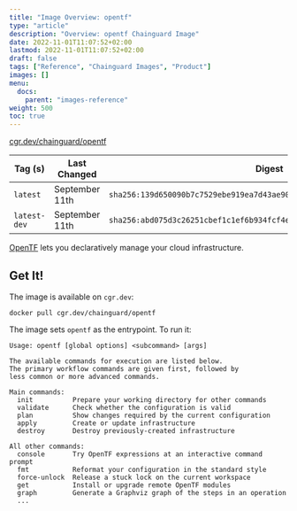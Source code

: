 ```yaml
---
title: "Image Overview: opentf"
type: "article"
description: "Overview: opentf Chainguard Image"
date: 2022-11-01T11:07:52+02:00
lastmod: 2022-11-01T11:07:52+02:00
draft: false
tags: ["Reference", "Chainguard Images", "Product"]
images: []
menu:
  docs:
    parent: "images-reference"
weight: 500
toc: true
---
```


[cgr.dev/chainguard/opentf](https://github.com/chainguard-images/images/tree/main/images/opentf)

| Tag (s)       | Last Changed   | Digest                                                                    |
|---------------|----------------|---------------------------------------------------------------------------|
|  `latest`     | September 11th | `sha256:139d650090b7c7529ebe919ea7d43ae90e80aaf8a52fc5b2f1e8f1443f0928e7` |
|  `latest-dev` | September 11th | `sha256:abd075d3c26251cbef1c1ef6b934fcf4ef229056e59ec6d7c1b545dca172fe69` |



[OpenTF](https://github.com/opentffoundation/opentf) lets you declaratively manage your cloud infrastructure.


## Get It!

The image is available on `cgr.dev`:

```
docker pull cgr.dev/chainguard/opentf
```

The image sets `opentf` as the entrypoint. To run it:

```
Usage: opentf [global options] <subcommand> [args]

The available commands for execution are listed below.
The primary workflow commands are given first, followed by
less common or more advanced commands.

Main commands:
  init          Prepare your working directory for other commands
  validate      Check whether the configuration is valid
  plan          Show changes required by the current configuration
  apply         Create or update infrastructure
  destroy       Destroy previously-created infrastructure

All other commands:
  console       Try OpenTF expressions at an interactive command prompt
  fmt           Reformat your configuration in the standard style
  force-unlock  Release a stuck lock on the current workspace
  get           Install or upgrade remote OpenTF modules
  graph         Generate a Graphviz graph of the steps in an operation
  ...
```

